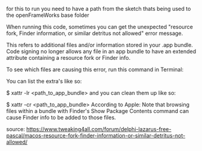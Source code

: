 for this to run you need to have a path from the sketch thats being used to the openFrameWorks base folder

When running this code, sometimes you can get the unexpected "resource fork, Finder information, or similar detritus not allowed" error message.

This refers to additional files and/or information stored in your .app bundle.
Code signing no longer allows any file in an app bundle to have an extended attribute containing a resource fork or Finder info.

To see which files are causing this error, run this command in Terminal:

You can list the extra's like so:

$ xattr -lr <path_to_app_bundle>
and you can clean them up like so:

$ xattr -cr <path_to_app_bundle>
According to Apple:
Note that browsing files within a bundle with Finder's Show Package Contents command can cause Finder info to be added to those files.

source: https://www.tweaking4all.com/forum/delphi-lazarus-free-pascal/macos-resource-fork-finder-information-or-similar-detritus-not-allowed/
